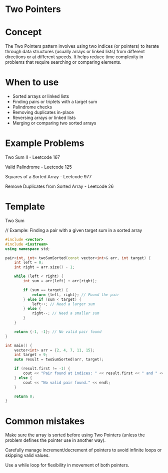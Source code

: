 # Two Pointers

# Concept
The Two Pointers pattern involves using two indices (or pointers) to iterate through data structures (usually arrays or linked lists) from different directions or at different speeds. It helps reduce time complexity in problems that require searching or comparing elements.

# When to use
- Sorted arrays or linked lists
- Finding pairs or triplets with a target sum
- Palindrome checks
- Removing duplicates in-place
- Reversing arrays or linked lists
- Merging or comparing two sorted arrays

# Example Problems
 Two Sum II - Leetcode 167

Valid Palindrome - Leetcode 125

 Squares of a Sorted Array - Leetcode 977

 Remove Duplicates from Sorted Array - Leetcode 26

 # Template

 Two Sum 

 // Example: Finding a pair with a given target sum in a sorted array
```cpp
#include <vector>
#include <iostream>
using namespace std;

pair<int, int> twoSumSorted(const vector<int>& arr, int target) {
    int left = 0;
    int right = arr.size() - 1;

    while (left < right) {
        int sum = arr[left] + arr[right];

        if (sum == target) {
            return {left, right}; // Found the pair
        } else if (sum < target) {
            left++; // Need a larger sum
        } else {
            right--; // Need a smaller sum
        }
    }

    return {-1, -1}; // No valid pair found
}

int main() {
    vector<int> arr = {2, 4, 7, 11, 15};
    int target = 9;
    auto result = twoSumSorted(arr, target);

    if (result.first != -1) {
        cout << "Pair found at indices: " << result.first << " and " << result.second << endl;
    } else {
        cout << "No valid pair found." << endl;
    }

    return 0;
}

```
# Common mistakes
Make sure the array is sorted before using Two Pointers (unless the problem defines the pointer use in another way).

Carefully manage increment/decrement of pointers to avoid infinite loops or skipping valid values.

Use a while loop for flexibility in movement of both pointers.
